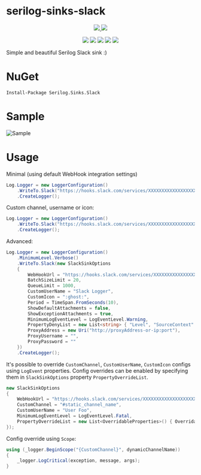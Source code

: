 # serilog-sinks-slack

<p align="center">
    <a href="https://ci.appveyor.com/project/mgibas/serilog-sinks-slack/branch/master">
        <img src="https://ci.appveyor.com/api/projects/status/hgfjns15mkqih2lx/branch/master?svg=true"></img>
    </a>
    <a href="https://www.nuget.org/packages/Serilog.Sinks.Slack/">
        <img src="https://img.shields.io/nuget/v/Serilog.Sinks.Slack.svg?style=flat-square"></img>
    </a>
</p>
<p align="center">
    <img src="https://img.shields.io/badge/.net-4.5-green.svg"></img>
    <img src="https://img.shields.io/badge/.net-4.6-green.svg"></img>
    <img src="https://img.shields.io/badge/.net%20standard-1.1-green.svg"></img>
    <img src="https://img.shields.io/badge/.net%20standard-1.3-green.svg"></img>
	<img src="https://img.shields.io/badge/.net%20standard-2.0-green.svg"></img>
</p>

Simple and beautiful Serilog Slack sink :)

NuGet
====
```
Install-Package Serilog.Sinks.Slack
```
Sample
====
![Sample](/example.png?raw=true "Slack Sample")

Usage
====

Minimal (using default WebHook integration settings)
```csharp
Log.Logger = new LoggerConfiguration()
    .WriteTo.Slack("https://hooks.slack.com/services/XXXXXXXXXXXXXXXXXXXXXXXXXXXXXXXXXXXXXXXXXXXX")
    .CreateLogger();
```

Custom channel, username or icon:
```csharp
Log.Logger = new LoggerConfiguration()
    .WriteTo.Slack("https://hooks.slack.com/services/XXXXXXXXXXXXXXXXXXXXXXXXXXXXXXXXXXXXXXXXXXXX", 20, TimeSpan.FromSeconds(10), "#general", "Slack Logger", ":ghost:", queueLimit: 1000)
    .CreateLogger();
```

Advanced:
```csharp
Log.Logger = new LoggerConfiguration()
    .MinimumLevel.Verbose()
    .WriteTo.Slack(new SlackSinkOptions
    {
        WebHookUrl = "https://hooks.slack.com/services/XXXXXXXXXXXXXXXXXXXXXXXXXXXXXXXXXXXXXXXXXXXX",
        BatchSizeLimit = 20,
        QueueLimit = 1000,
        CustomUserName = "Slack Logger",
        CustomIcon = ":ghost:",
        Period = TimeSpan.FromSeconds(10),
        ShowDefaultAttachments = false,
        ShowExceptionAttachments = true,
        MinimumLogEventLevel = LogEventLevel.Warning,
        PropertyDenyList = new List<string> { "Level", "SourceContext" },
        ProxyAddress = new Uri("http://proxyAddress-or-ip:port"),
        ProxyUsername = "",
        ProxyPassword = ""
    })
    .CreateLogger();
```

It's possible to override `CustomChannel`, `CustomUserName`, `CustomIcon` configs using `LogEvent` properties.
Config overrides can be enabled by specifying them in `SlackSinkOptions` property `PropertyOverrideList`.
```csharp
new SlackSinkOptions
{
    WebHookUrl = "https://hooks.slack.com/services/XXXXXXXXXXXXXXXXXXXXXXXXXXXXXXXXXXXXXXXXXXXX",
    CustomChannel = "#static_channel_name",
    CustomUserName = "User Foo",
    MinimumLogEventLevel = LogEventLevel.Fatal,
    PropertyOverrideList = new List<OverridableProperties>() { OverridableProperties.CustomChannel }
});
```
Config override using `Scope`:
```csharp
using (_logger.BeginScope("{CustomChannel}", dynamicChannelName))
{
    _logger.LogCritical(exception, message, args);
}
```
